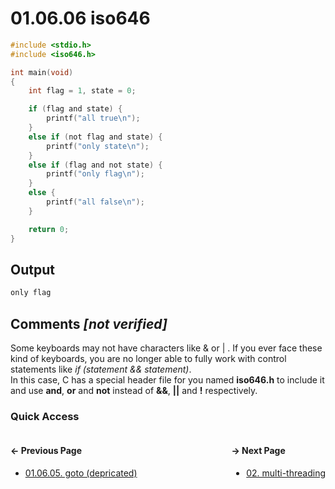 # 01.06.06 iso646

```c
#include <stdio.h>
#include <iso646.h>

int main(void)
{
    int flag = 1, state = 0;

    if (flag and state) {
        printf("all true\n");
    }
    else if (not flag and state) {
        printf("only state\n");
    }
    else if (flag and not state) {
        printf("only flag\n");
    }
    else {
        printf("all false\n");
    }

    return 0;
}

```

## Output

```txt
only flag
```

## Comments *[not verified]*

Some keyboards may not have characters like & or | . If you ever face these kind of keyboards, you are no longer able to fully work with control statements like *if (statement && statement)*.  
In this case, C has a special header file for you named **iso646.h** to include it and use **and**, **or** and **not** instead of **&&**, **||** and **!** respectively.  

### Quick Access

<div class="quick_access">
<div class="previous_page" style="float:left">

#### &#8592; Previous Page

* [01.06.05. goto (depricated)](./../../01.the_basics/06.control_statements/05.goto.md)

</div>
<div class="next_page" style="float:right">

#### &#8594; Next Page

* [02. multi-threading](./../../02.multithreading/00.README.md)

</div>
</div>
